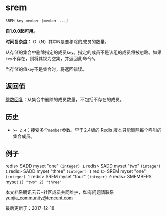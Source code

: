 # srem

```javascript
SREM key member [member ...]
```

**自1.0.0起可用。**

**时间复杂度：** O（N）其中N是要移除的成员的数量。

从存储的集合中删除指定的成员`key`。指定的成员不是该组的成员将被忽略。如果`key`不存在，则将其视为空集，并返回此命令`0`。

当存储的值`key`不是集合时，将返回错误。

## 返回值

[整数回复](https://redis.io/topics/protocol#integer-reply)：从集合中删除的成员数量，不包括不存在的成员。

## 历史

- `>= 2.4`：接受多个`member`参数。早于2.4版的 Redis 版本只能删除每个呼叫的集合成员。

## 例子

redis> SADD myset "one" `(integer) 1` redis> SADD myset "two" `(integer) 1` redis> SADD myset "three" `(integer) 1` redis> SREM myset "one" `(integer) 1` redis> SREM myset "four" `(integer) 0` redis> SMEMBERS myset `1) "two" 2) "three"`

本文档系腾讯云云+社区成员共同维护，如有问题请联系 yunjia_community@tencent.com

最后更新于：2017-12-18